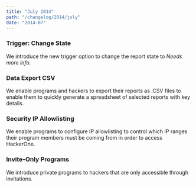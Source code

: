```yaml
---
title: "July 2014"
path: "/changelog/2014/july"
date: "2014-07"
---
```


### Trigger: Change State
We introduce the new trigger option to change the report state to <i>Needs more info</i>.

### Data Export CSV
We enable programs and hackers to export their reports as .CSV files to enable them to quickly generate a spreadsheet of selected reports with key details.

### Security IP Allowlisting
We enable programs to configure IP allowlisting to control which IP ranges their program members must be coming from in order to access HackerOne.

### Invite-Only Programs
We introduce private programs to hackers that are only accessible through invitations.  
